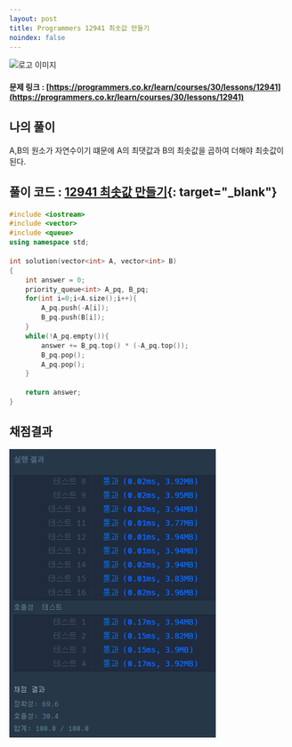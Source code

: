 ```yaml
---
layout: post
title: Programmers 12941 최솟값 만들기
noindex: false
---
```

![로고 이미지](https://s3.ap-northeast-2.amazonaws.com/grepp-cloudfront/programmers_imgs/design/logo.jpg)

#### 문제 링크 : [https://programmers.co.kr/learn/courses/30/lessons/12941](https://programmers.co.kr/learn/courses/30/lessons/12941)


## 나의 풀이
A,B의 원소가 자연수이기 떄문에 A의 최댓값과 B의 최솟값을 곱하여 더해야 최솟값이 된다.


## 풀이 코드 : [12941 최솟값 만들기](https://github.com/sun-pyo/algorithm/blob/main/programmers/12941.cpp){: target="_blank"}

```c++
#include <iostream>
#include <vector>
#include <queue>
using namespace std;

int solution(vector<int> A, vector<int> B)
{
    int answer = 0;
    priority_queue<int> A_pq, B_pq;
    for(int i=0;i<A.size();i++){
        A_pq.push(-A[i]);
        B_pq.push(B[i]);
    }
    while(!A_pq.empty()){
        answer += B_pq.top() * (-A_pq.top());
        B_pq.pop();
        A_pq.pop();
    }
    
    return answer;
}
```


## 채점결과

![42586](\algorithm\img\programmers_12941.PNG)
